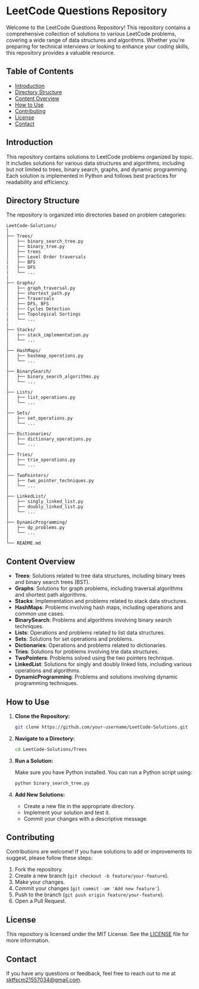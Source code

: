 # LeetCode Questions Repository

Welcome to the LeetCode Questions Repository! This repository contains a comprehensive collection of solutions to various LeetCode problems, covering a wide range of data structures and algorithms. Whether you're preparing for technical interviews or looking to enhance your coding skills, this repository provides a valuable resource.

## Table of Contents

- [Introduction](#introduction)
- [Directory Structure](#directory-structure)
- [Content Overview](#content-overview)
- [How to Use](#how-to-use)
- [Contributing](#contributing)
- [License](#license)
- [Contact](#contact)

## Introduction

This repository contains solutions to LeetCode problems organized by topic. It includes solutions for various data structures and algorithms, including but not limited to trees, binary search, graphs, and dynamic programming. Each solution is implemented in Python and follows best practices for readability and efficiency.

## Directory Structure

The repository is organized into directories based on problem categories:

```
LeetCode-Solutions/
│
├── Trees/
│   ├── binary_search_tree.py
│   ├── binary_tree.py
│   ├── trees
│   ├── Level Order traversals
|   ├── BFS
|   ├── DFS
|   └── ...
|
├── Graphs/
│   ├── graph_traversal.py
│   ├── shortest_path.py
│   ├── Traversals
│   ├── DFS, BFS
|   ├── Cycles Detection
|   ├── Topological Sortings
|   └── ...
|   
├── Stacks/
│   ├── stack_implementation.py
│   └── ...
│
├── HashMaps/
│   ├── hashmap_operations.py
│   └── ...
│
├── BinarySearch/
│   ├── binary_search_algorithms.py
│   └── ...
│
├── Lists/
│   ├── list_operations.py
│   └── ...
│
├── Sets/
│   ├── set_operations.py
│   └── ...
│
├── Dictionaries/
│   ├── dictionary_operations.py
│   └── ...
│
├── Tries/
│   ├── trie_operations.py
│   └── ...
│
├── TwoPointers/
│   ├── two_pointer_techniques.py
│   └── ...
│
├── LinkedList/
│   ├── singly_linked_list.py
│   ├── doubly_linked_list.py
│   └── ...
│
├── DynamicProgramming/
│   ├── dp_problems.py
│   └── ...
│
└── README.md
```

## Content Overview

- **Trees**: Solutions related to tree data structures, including binary trees and binary search trees (BST).
- **Graphs**: Solutions for graph problems, including traversal algorithms and shortest path algorithms.
- **Stacks**: Implementation and problems related to stack data structures.
- **HashMaps**: Problems involving hash maps, including operations and common use cases.
- **BinarySearch**: Problems and algorithms involving binary search techniques.
- **Lists**: Operations and problems related to list data structures.
- **Sets**: Solutions for set operations and problems.
- **Dictionaries**: Operations and problems related to dictionaries.
- **Tries**: Solutions for problems involving trie data structures.
- **TwoPointers**: Problems solved using the two pointers technique.
- **LinkedList**: Solutions for singly and doubly linked lists, including various operations and algorithms.
- **DynamicProgramming**: Problems and solutions involving dynamic programming techniques.

## How to Use

1. **Clone the Repository:**

   ```bash
   git clone https://github.com/your-username/LeetCode-Solutions.git
   ```

2. **Navigate to a Directory:**

   ```bash
   cd LeetCode-Solutions/Trees
   ```

3. **Run a Solution:**

   Make sure you have Python installed. You can run a Python script using:

   ```bash
   python binary_search_tree.py
   ```

4. **Add New Solutions:**

   - Create a new file in the appropriate directory.
   - Implement your solution and test it.
   - Commit your changes with a descriptive message.

## Contributing

Contributions are welcome! If you have solutions to add or improvements to suggest, please follow these steps:

1. Fork the repository.
2. Create a new branch (`git checkout -b feature/your-feature`).
3. Make your changes.
4. Commit your changes (`git commit -am 'Add new feature'`).
5. Push to the branch (`git push origin feature/your-feature`).
6. Open a Pull Request.

## License

This repository is licensed under the MIT License. See the [LICENSE](LICENSE) file for more information.

## Contact

If you have any questions or feedback, feel free to reach out to me at [sktfscm21557034@gmail.com](mailto:sktfscm21557034@gmail.com).
